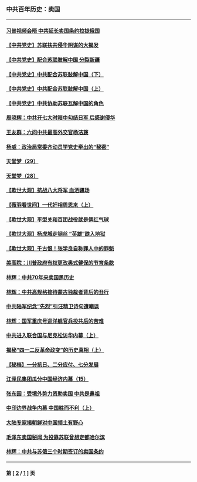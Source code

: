 ### 中共百年历史：卖国
---
#### [习普视频会晤 中共延长卖国条约拉拢俄国](../../pages/nf1176117/n13060971.md?10150430) 
#### [【中共党史】苏联扶共侵华阴谋的大揭发](../../pages/nf1176117/n13056050.md?10150430) 
#### [【中共党史】配合苏联肢解中国 分裂新疆](../../pages/nf1176117/n13040700.md?10150430) 
#### [【中共党史】中共配合苏联肢解中国（下）](../../pages/nf1176117/n13035660.md?10150430) 
#### [【中共党史】中共配合苏联肢解中国（上）](../../pages/nf1176117/n13030262.md?10150430) 
#### [【中共党史】中共协助苏联瓦解中国的角色](../../pages/nf1176117/n13018109.md?10150430) 
#### [周晓辉：中共开七大时暗中勾结日军 后感谢侵华](../../pages/nf1176117/n12921960.md?10150430) 
#### [王友群：六问中共最高外交官杨洁篪](../../pages/nf1176117/n12836495.md?10150430) 
#### [杨威：政治局常委齐动员学党史牵出的“秘密”](../../pages/nf1176117/n12764642.md?10150430) 
#### [天堂梦（29）](../../pages/nf1176117/n12408465.md?10150430) 
#### [天堂梦（28）](../../pages/nf1176117/n12408309.md?10150430) 
#### [【欺世大观】抗战八大将军 血洒疆场](../../pages/nf1176117/n12357044.md?10150430) 
#### [【薇羽看世间】一代奸相周恩来（上）](../../pages/nf1176117/n12401109.md?10150430) 
#### [【欺世大观】平型关和百团战役就是俩红气球](../../pages/nf1176117/n12359157.md?10150430) 
#### [【欺世大观】杨虎城走钢丝 “英雄”跌入地狱](../../pages/nf1176117/n12358840.md?10150430) 
#### [【欺世大观】千古恨！张学良自称罪人中的罪魁](../../pages/nf1176117/n12358629.md?10150430) 
#### [美高院：川普政府有权更改奥式健保的节育条款](../../pages/nf1176117/n12242171.md?10150430) 
#### [林辉：中共70年来卖国黑历史](../../pages/nf1176117/n11552181.md?10150430) 
#### [林辉：中共高规格接待蒙古独裁者背后的丑行](../../pages/nf1176117/n11225005.md?10150430) 
#### [中共陆军纪念“先烈”引汪精卫诗句遭嘲讽](../../pages/nf1176117/n11153345.md?10150430) 
#### [林辉：国军重庆号巡洋舰官兵投共后的苦难](../../pages/nf1176117/n10997801.md?10150430) 
#### [中共进入联合国与尼克松访华内幕（上）](../../pages/nf1176117/n10138788.md?10150430) 
#### [揭秘“四一二反革命政变”的历史真相（上）](../../pages/nf1176117/n9996650.md?10150430) 
#### [【秘档】一分抗日、二分应付、七分发展](../../pages/nf1176117/n9331484.md?10150430) 
#### [江泽民集团瓜分中国经济内幕（15）](../../pages/nf1176117/n9268584.md?10150430) 
#### [张东园：受境外势力资助卖国 中共是鼻祖](../../pages/nf1176117/n9272480.md?10150430) 
#### [中印边界战争内幕 中国胜而不利（上）](../../pages/nf1176117/n9252458.md?10150430) 
#### [大陆专家揭朝鲜对中国领土有野心](../../pages/nf1176117/n9074056.md?10150430) 
#### [毛泽东卖国秘闻 为投靠苏联曾想定都哈尔滨](../../pages/nf1176117/n9058631.md?10150430) 
#### [林辉：中共与苏俄三个时期签订的卖国条约](../../pages/nf1176117/n9036062.md?10150430) 

---
#### 第 [ [2](./2.md?10150430) / [1](./1.md?10150430) ] 页
